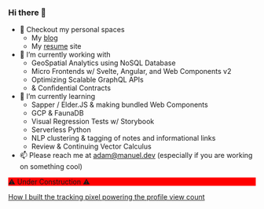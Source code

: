### Hi there 👋

- 🌌 Checkout my personal spaces
  - My [blog](https://blog.manuel.dev)
  - My [resume](https://adam.manuel.dev) site
- 🔭 I’m currently working with
  - GeoSpatial Analytics using NoSQL Database
  - Micro Frontends w/ Svelte, Angular, and Web Components v2
  - Optimizing Scalable GraphQL APIs
  - & Confidential Contracts
- 🌱 I’m currently learning 
  - Sapper / Elder.JS & making bundled Web Components
  - GCP & FaunaDB
  - Visual Regression Tests w/ Storybook
  - Serverless Python
  - NLP clustering & tagging of notes and informational links 
  - Review & Continuing Vector Calculus
- 📫 Please reach me at adam@manuel.dev (especially if you are working on something cool)

<p style="background: red"> ⚠ Under Construction ⚠ </p>

[How I built the tracking pixel powering the profile view count](http://manuel.dev/blog/serverless-pixel)
